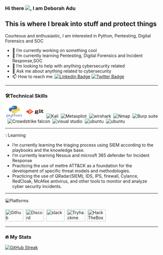 ### Hi there <img src="https://raw.githubusercontent.com/MartinHeinz/MartinHeinz/master/wave.gif" width="30px">, I am Deborah Adu

This is where I break into stuff and protect things
---
Courteous and enthusiastic, I am interested in Python, Pentesting, Digital Forensics and SOC

- 🔭 I’m currently working on something cool
- 🌱 I’m currently learning Pentesting, Digital Forensics and Incident Response,SOC
- 🤔 I’m looking to help with anything cybersecurity related
- 💬 Ask me about anything related to cybersecurity 
- 📫 How to reach me: [![Linkedin Badge](https://img.shields.io/badge/-Linkedin-blue?style=flat&logo=Linkedin&logoColor=white)](https://www.linkedin.com/in/deborah-adu-korang/)
[![Twitter Badge](https://img.shields.io/badge/-Twitter-blue?style=flat&logo=Linkedin&logoColor=white)](https://twitter.com/She_is_faceless)
---
### :hammer_and_wrench:Technical Skills
<div>
  <img src="https://github.com/devicons/devicon/blob/master/icons/python/python-original-wordmark.svg" title="python" alt="python" width="60" height="40"/>&nbsp;
  <img src="https://github.com/devicons/devicon/blob/master/icons/git/git-original-wordmark.svg" title="Git" **alt="Git" width="60" height="40"/>&nbsp;
  <img src="https://www.unixmen.com/wp-content/uploads/2015/11/Kali_Linux_Logo.png" title="kali linux" alt="Kali" width="60" height="40"/>&nbsp;
  <img src="https://www.redeszone.net/app/uploads-redeszone.net/2016/11/metasploit_logo.png" title="Metaspliot" alt="Metaspliot" width="60" height="40"/>&nbsp;
  <img src="https://www.macupdate.com/images/icons512/23765.png" title="Wireshark" alt="wirshark" width="60" height="40"/>&nbsp;
  <img src="https://gcatoolkit.org/wp-content/uploads/2019/04/nmap-logo@2x.jpg" title="Nmap" alt="Nmap" width="60" height="40"/>&nbsp;
  <img src="https://portswigger.net/content/images/logos/burpsuite-twittercard.png" title="Burp suite" alt="Burp suite" width="60" height="40"/>&nbsp;
   <img src="https://www.sumologic.com/wp-content/uploads/Logo_CrowdStrike_1600x1000.png" title="crowdstrike" alt="Crowdstrike falcon" width="60" height="40"/>&nbsp;
   <img src="https://www.kindpng.com/picc/m/13-131087_visual-studio-2019-official-logo-visual-studio-2010.png" title="Visual studio" alt="visual studio" width="60" height="40"/>&nbsp;
   <img src="https://logos-download.com/wp-content/uploads/2016/02/Ubuntu.png" title="Ubuntu" alt="ubuntu" width="60" height="50"/>&nbsp;
   <img src="https://library.kissclipart.com/20181214/plq/kissclipart-linux-penguin-clipart-tux-linux-kernel-745902781d2cde40.jpg" title="Ubuntu" alt="ubuntu" width="60" height="50"/>&nbsp;
   
</div>

---
💡Learning
-  I’m currently learning the triaging process using SIEM according to the playbooks and the knowledge base.
- I’m currently learning Nessus and microsft 365 defender for Incident Response
-  Practicing the use of mettre ATT&CK as a foundation for the development of specific threat models and methodologies.
- Practicing the use of QRadar(SIEM), IDS, IPS, firewall, Cylance, RedCloak, McAfee antivirus, and other tools to monitor and analyze cyber security incidents.

---
💻Platforms
<div>
   <img src="https://logosmarcas.net/wp-content/uploads/2020/12/GitHub-Logo.png" title="Github" **alt="GitHub" width="60" height="40"/>&nbsp;
     <img src="https://1000logos.net/wp-content/uploads/2020/10/Discord-logo.png" title="Discord" **alt="Discord" width="60" height="40"/>&nbsp;
     <img src="https://image.cnbcfm.com/api/v1/image/105684220-1547727181154mb_slack_01.jpg?v=1547727329&w=1400&h=950" title="slack" **alt="slack" width="60" height="40"/>&nbsp;
  <img src="https://assets.tryhackme.com/img/favicon.png" title="Tryhackme" **alt="Tryhackme" width="60" height="40"/>&nbsp;
  <img src="https://miro.medium.com/max/1190/1*VHwe3Z6UQ-AkIZv-toe3jg.png" title="HackTheBox" **alt="HackTheBox" width="60" height="40"/>&nbsp; 
  </div>
  
  ---
  ### 🔥 My Stats
 [![GitHub Streak](https://github-readme-streak-stats.herokuapp.com?user=Derbery&theme=dark&hide_border=true)](https://git.io/streak-stats)


